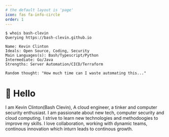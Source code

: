 ```yaml
---
# the default layout is 'page'
icon: fas fa-info-circle
order: 1
---
```



```
$ whois bash-clevin
Querying https://bash-clevin.github.io

Name: Kevin Clinton
Ideals: Open Source, Coding, Security
Main Languages(s): Bash/Typescript/Python
Intermediate: Go/Java
Strengths: Server Automation/CICD/Terraform

Random thought: "How much time can I waste automating this..."

``` 

# 👋 Hello

I am Kevin Clinton(Bash Clevin), A cloud engineer, a tinker and computer security enthusiast. I am passionate about new tech, computer security and cloud computing.
I strive to learn new technologies and methodoogies to improve my skills. I love collaboration, working with dynamic teams, continous innovation which inturn leads to continous growth.

<!-- I am proficient in the following technologies: -->

<!-- | |  |
|---|-----|
| Version control | [![Git](https://img.shields.io/badge/git-%23F05033.svg?style=for-the-badge&logo=git&logoColor=white)]() [![GitLab](https://img.shields.io/badge/gitlab-%238C929D.svg?style=for-the-badge&logo=gitlab&logoColor=#FC6D27)]() [![GitHub](https://img.shields.io/badge/github-%23121011.svg?style=for-the-badge&logo=github&logoColor=white)]() [![GitHub](https://img.shields.io/badge/bitbucket-%231A74ED.svg?style=for-the-badge&logo=bitbucket&logoColor=#FFFFFF)]() |
| Cloud platforms | [![AWS](https://img.shields.io/badge/AWS-%23FF9900.svg?style=for-the-badge&logo=amazon-aws&logoColor=white)]() [![Google Cloud](https://img.shields.io/badge/GoogleCloud-%234285F4.svg?style=for-the-badge&logo=google-cloud&logoColor=white)]() [![Hetzner](https://img.shields.io/badge/Hetzner-%234285F4.svg?style=for-the-badge&logo=hetzner-cloud&logoColor=white)]() [![Azure](https://img.shields.io/badge/azure-%230072C6.svg?style=for-the-badge&logo=microsoftazure&logoColor=white)]() | -->
